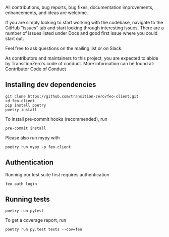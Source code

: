 All contributions, bug reports, bug fixes, documentation improvements, enhancements, and ideas are welcome.

If you are simply looking to start working with the codebase, navigate to the GitHub "issues" tab and start looking through interesting issues. There are a number of issues listed under Docs and good first issue where you could start out.

Feel free to ask questions on the mailing list or on Slack.

As contributors and maintainers to this project, you are expected to abide by TransitionZero's code of conduct. More information can be found at: Contributor Code of Conduct

## Installing dev dependencies

```console
git clone https://github.com/transition-zero/feo-client.git
cd feo-client
pip install poetry
poetry install
```

To install pre-commit hooks (recommended), run

```console
pre-commit install
```

Please also run mypy with

```console
poetry run mypy -p feo.client
```

## Authentication

Running our test suite first requires authentication

```console
feo auth login
```

## Running tests

```console
poetry run pytest
```

To get a coverage report, run

```
poetry run py.test tests --cov=feo
```
